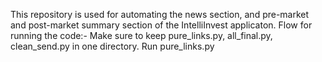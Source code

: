 This repository is used for automating the news section, and pre-market and post-market summary section of the IntelliInvest applicaton. 
Flow for running the code:-
Make sure to keep pure_links.py, all_final.py, clean_send.py in one directory. 
Run pure_links.py
